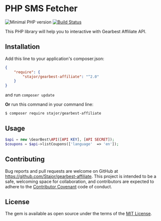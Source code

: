# PHP SMS Fetcher

![Minimal PHP version](https://img.shields.io/packagist/php-v/stajor/gearbest-affiliate.svg)
[![Build Status](https://api.travis-ci.org/Stajor/gearbest-affiliate.svg?branch=master)](https://travis-ci.org/Stajor/gearbest-affiliate)

This PHP library will help you to interactive with Gearbest Affiliate API.

## Installation

Add this line to your application's composer.json:

```json
{
    "require": {
        "stajor/gearbest-affiliate": "^2.0"
    }
}
```
and run `composer update`

**Or** run this command in your command line:

    $ composer require stajor/gearbest-affiliate
    
## Usage

```php
$api = new \GearBest\API([API KEY], [API SECRET]);
$coupons = $api->listCoupons(['language'  => 'en']);

```



## Contributing

Bug reports and pull requests are welcome on GitHub at https://github.com/Stajor/gearbest-affiliate. This project is intended to be a safe, welcoming space for collaboration, and contributors are expected to adhere to the [Contributor Covenant](http://contributor-covenant.org) code of conduct.

## License

The gem is available as open source under the terms of the [MIT License](https://opensource.org/licenses/MIT).